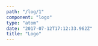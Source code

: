 ```yaml
---
path: "/log/1"
component: "logo"
type: "atom"
date: "2017-07-12T17:12:33.962Z"
title: "Logo"
---
```

<Box bg="black" px={4} py={4}>
  <Logo
    src='https://serverless.com/_/src/assets/images/logo.ce91bef30d19103f7a9be878a9b44465.png'
    height="30px"
    width="170px"
    alt="Serverless"
  />
</Box>